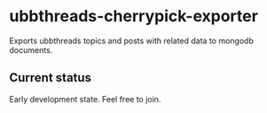 # ubbthreads-cherrypick-exporter
Exports ubbthreads topics and posts with related data to mongodb documents.
## Current status
Early development state. Feel free to join.
